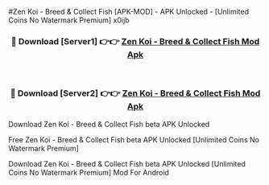 #Zen Koi - Breed & Collect Fish [APK-MOD] - APK Unlocked - [Unlimited Coins No Watermark Premium] x0ijb



<div align="center">

<h3>🔴 Download [Server1] 👉👉 <a href="https://momento.my/?title=Zen_Koi_-_Breed_&_Collect_Fish">Zen Koi - Breed & Collect Fish Mod Apk</a></h3><br>

<h3>🔴 Download [Server2] 👉👉 <a href="https://momento.my/?title=Zen_Koi_-_Breed_&_Collect_Fish">Zen Koi - Breed & Collect Fish Mod Apk</a></h3>
</div>



Download Zen Koi - Breed & Collect Fish beta APK Unlocked

Free Zen Koi - Breed & Collect Fish beta APK Unlocked [Unlimited Coins No Watermark Premium]

Download Zen Koi - Breed & Collect Fish beta APK Unlocked [Unlimited Coins No Watermark Premium] Mod For Android
